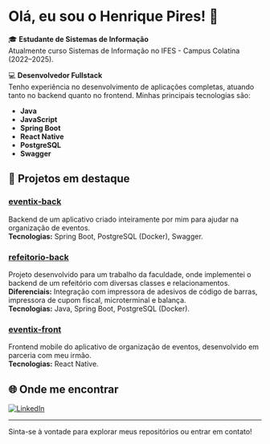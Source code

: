# Olá, eu sou o Henrique Pires! 👋

🎓 **Estudante de Sistemas de Informação**  
Atualmente curso Sistemas de Informação no IFES - Campus Colatina (2022–2025).

💻 **Desenvolvedor Fullstack**  
Tenho experiência no desenvolvimento de aplicações completas, atuando tanto no backend quanto no frontend. Minhas principais tecnologias são:

- **Java** 
- **JavaScript**
- **Spring Boot** 
- **React Native** 
- **PostgreSQL** 
- **Swagger** 

## 🚀 Projetos em destaque

### [eventix-back](https://github.com/HenriquePirez/eventix-back)
Backend de um aplicativo criado inteiramente por mim para ajudar na organização de eventos.  
**Tecnologias:** Spring Boot, PostgreSQL (Docker), Swagger.

### [refeitorio-back](https://github.com/HenriquePirez/refeitorio-back)
Projeto desenvolvido para um trabalho da faculdade, onde implementei o backend de um refeitório com diversas classes e relacionamentos.  
**Diferenciais:** Integração com impressora de adesivos de código de barras, impressora de cupom fiscal, microterminal e balança.  
**Tecnologias:** Java, Spring Boot, PostgreSQL (Docker).

### [eventix-front](https://github.com/HenriquePirez/eventix-front)
Frontend mobile do aplicativo de organização de eventos, desenvolvido em parceria com meu irmão.  
**Tecnologias:** React Native.

## 🌐 Onde me encontrar

[![LinkedIn](https://img.shields.io/badge/-LinkedIn-0A66C2?logo=linkedin&logoColor=white)](https://www.linkedin.com/in/henrique-pires-972b32267)

---

Sinta-se à vontade para explorar meus repositórios ou entrar em contato!
